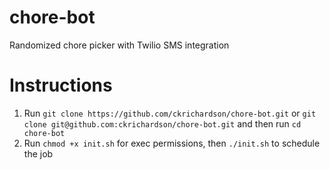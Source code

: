 # chore-bot
Randomized chore picker with Twilio SMS integration

# Instructions
1. Run `git clone https://github.com/ckrichardson/chore-bot.git` or `git clone git@github.com:ckrichardson/chore-bot.git` and then run `cd chore-bot`
2. Run `chmod +x init.sh` for exec permissions, then `./init.sh` to schedule the job
